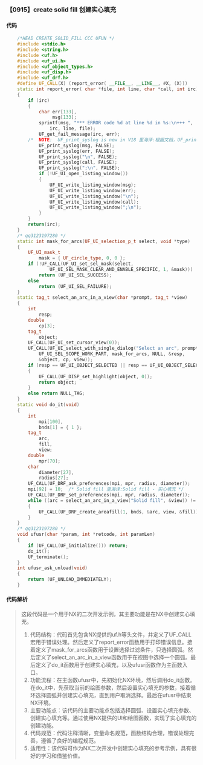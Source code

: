 ### 【0915】create solid fill 创建实心填充

#### 代码

```cpp
    /*HEAD CREATE_SOLID_FILL CCC UFUN */  
    #include <stdio.h>  
    #include <string.h>  
    #include <uf.h>  
    #include <uf_ui.h>  
    #include <uf_object_types.h>  
    #include <uf_disp.h>  
    #include <uf_drf.h>  
    #define UF_CALL(X) (report_error( __FILE__, __LINE__, #X, (X)))  
    static int report_error( char *file, int line, char *call, int irc)  
    {  
        if (irc)  
        {  
            char err[133],  
                 msg[133];  
            sprintf(msg, "*** ERROR code %d at line %d in %s:\n+++ ",  
                irc, line, file);  
            UF_get_fail_message(irc, err);  
        /*  NOTE:  UF_print_syslog is new in V18 里海译:根据文档，UF_print_syslog是V18版本中新增的函数。 */  
            UF_print_syslog(msg, FALSE);  
            UF_print_syslog(err, FALSE);  
            UF_print_syslog("\n", FALSE);  
            UF_print_syslog(call, FALSE);  
            UF_print_syslog(";\n", FALSE);  
            if (!UF_UI_open_listing_window())  
            {  
                UF_UI_write_listing_window(msg);  
                UF_UI_write_listing_window(err);  
                UF_UI_write_listing_window("\n");  
                UF_UI_write_listing_window(call);  
                UF_UI_write_listing_window(";\n");  
            }  
        }  
        return(irc);  
    }  
    /* qq3123197280 */  
    static int mask_for_arcs(UF_UI_selection_p_t select, void *type)  
    {  
        UF_UI_mask_t  
            mask = { UF_circle_type, 0, 0 };  
        if (!UF_CALL(UF_UI_set_sel_mask(select,  
                UF_UI_SEL_MASK_CLEAR_AND_ENABLE_SPECIFIC, 1, &mask)))  
            return (UF_UI_SEL_SUCCESS);  
        else  
            return (UF_UI_SEL_FAILURE);  
    }  
    static tag_t select_an_arc_in_a_view(char *prompt, tag_t *view)  
    {  
        int  
            resp;  
        double  
            cp[3];  
        tag_t  
            object;  
        UF_CALL(UF_UI_set_cursor_view(0));  
        UF_CALL(UF_UI_select_with_single_dialog("Select an arc", prompt,  
            UF_UI_SEL_SCOPE_WORK_PART, mask_for_arcs, NULL, &resp,  
            &object, cp, view));  
        if (resp == UF_UI_OBJECT_SELECTED || resp == UF_UI_OBJECT_SELECTED_BY_NAME)  
        {  
            UF_CALL(UF_DISP_set_highlight(object, 0));  
            return object;  
        }  
        else return NULL_TAG;  
    }  
    static void do_it(void)  
    {  
        int  
            mpi[100],  
            bnds[1] = { 1 };  
        tag_t  
            arc,  
            fill,  
            view;  
        double  
            mpr[70];  
        char  
            diameter[27],  
            radius[27];  
        UF_CALL(UF_DRF_ask_preferences(mpi, mpr, radius, diameter));  
        mpi[92] = 10;  /* Solid fill 里海译:Solid fill - 实心填充 */  
        UF_CALL(UF_DRF_set_preferences(mpi, mpr, radius, diameter));  
        while ((arc = select_an_arc_in_a_view("Solid fill", &view)) != NULL_TAG)  
        {  
            UF_CALL(UF_DRF_create_areafill(1, bnds, &arc, view, &fill));  
        }  
    }  
    /* qq3123197280 */  
    void ufusr(char *param, int *retcode, int paramLen)  
    {  
        if (UF_CALL(UF_initialize())) return;  
        do_it();  
        UF_terminate();  
    }  
    int ufusr_ask_unload(void)  
    {  
        return (UF_UNLOAD_IMMEDIATELY);  
    }

```

#### 代码解析

> 这段代码是一个用于NX的二次开发示例，其主要功能是在NX中创建实心填充。
>
> 1. 代码结构：代码首先包含NX提供的uf.h等头文件，并定义了UF_CALL宏用于错误处理。然后定义了report_error函数用于打印错误信息。接着定义了mask_for_arcs函数用于设置选择过滤条件，只选择圆弧。然后定义了select_an_arc_in_a_view函数用于在视图中选择一个圆弧。最后定义了do_it函数用于创建实心填充，以及ufusr函数作为主函数入口。
> 2. 功能流程：在主函数ufusr中，先初始化NX环境，然后调用do_it函数。在do_it中，先获取当前的绘图参数，然后设置实心填充的参数，接着循环选择圆弧并创建实心填充，直到用户取消选择。最后在ufusr中结束NX环境。
> 3. 主要功能点：该代码的主要功能点包括选择圆弧、设置实心填充参数、创建实心填充等。通过使用NX提供的UI和绘图函数，实现了实心填充的创建功能。
> 4. 代码规范：代码注释清晰，变量命名规范，函数结构合理，错误处理完善，遵循了良好的编程规范。
> 5. 适用性：该代码可作为NX二次开发中创建实心填充的参考示例，具有很好的学习和借鉴价值。
>

